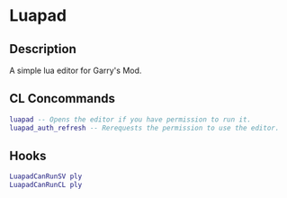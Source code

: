 # Luapad

## Description
A simple lua editor for Garry's Mod.

## CL Concommands
```lua
luapad -- Opens the editor if you have permission to run it.
luapad_auth_refresh -- Rerequests the permission to use the editor.
```

## Hooks
```lua
LuapadCanRunSV ply
LuapadCanRunCL ply
```
